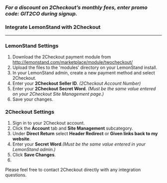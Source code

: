 ### _For a discount on 2Checkout’s monthly fees, enter promo code:  GIT2CO  during signup._

### Integrate LemonStand with 2Checkout
----------------------------------------

### LemonStand Settings

1. Download the 2Checkout payment module from http://lemonstand.com/marketplace/module/twocheckout/
2. Upload the files to the 'modules' directory on your LemonStand install.
3. In your LemonStand admin, create a new payment method and select 2Checkout.
4. Enter your **2Checkout Seller ID**. _(2Checkout Account Number)_ 
5. Enter your **2Checkout Secret Word**. _(Must be the same value entered on your 2Checkout Site Management page.)_
6. Save your changes.

### 2Checkout Settings

1. Sign in to your 2Checkout account. 
2. Click the **Account** tab and **Site Management** subcategory. 
3. Under **Direct Return** select **Header Redirect** or **Given links back to my website**.
4. Enter your **Secret Word**._(Must be the same value entered in your LemonStand admin.)_
5. Click **Save Changes**.
6. 

Please feel free to contact 2Checkout directly with any integration questions.